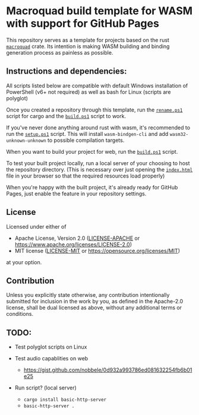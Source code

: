 # Macroquad build template for WASM with support for GitHub Pages

This repository serves as a template for projects based on the rust [`macroquad`](https://github.com/not-fl3/macroquad) crate.
Its intention is making WASM building and binding generation process as painless as possible.

## Instructions and dependencies:

All scripts listed below are compatible with default Windows installation of PowerShell (v6+ not required) as well as bash for Linux (scripts are polyglot)

Once you created a repository through this template, run the [`rename.ps1`](rename.ps1) script for cargo and the [`build.ps1`](build.ps1) script to work.

If you've never done anything around rust with wasm, it's recommended to run the [`setup.ps1`](setup.ps1) script.
This will install `wasm-bindgen-cli` and add `wasm32-unknown-unknown` to possible compilation targets.

When you want to build your project for web, run the [`build.ps1`](build.ps1) script.

To test your built project locally, run a local server of your choosing to host the repository directory.
(This is necessary over just opening the [`index.html`](index.html) file in your browser so that the required resources load properly)

When you're happy with the built project, it's already ready for GitHub Pages, just enable the feature in your repository settings.

## License

Licensed under either of

- Apache License, Version 2.0
   ([LICENSE-APACHE](LICENSE-APACHE) or https://www.apache.org/licenses/LICENSE-2.0)
- MIT license
   ([LICENSE-MIT](LICENSE-MIT) or https://opensource.org/licenses/MIT)

at your option.

## Contribution

Unless you explicitly state otherwise, any contribution intentionally submitted
for inclusion in the work by you, as defined in the Apache-2.0 license, shall be
dual licensed as above, without any additional terms or conditions.

## TODO:

- Test polyglot scripts on Linux

- Test audio capablities on web
  - https://gist.github.com/nobbele/0d932a993786ed081632254fb6b01e25

- Run script? (local server)
  - `cargo install basic-http-server`
  - `basic-http-server .`
